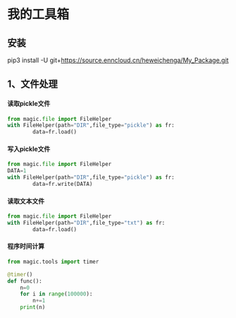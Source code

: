 # 我的工具箱
## 安装

pip3 install -U git+https://source.enncloud.cn/heweichenga/My_Package.git
## 1、文件处理
#### 读取pickle文件
```python
from magic.file import FileHelper
with FileHelper(path="DIR",file_type="pickle") as fr:
        data=fr.load()
```
#### 写入pickle文件
```python
from magic.file import FileHelper
DATA=1
with FileHelper(path="DIR",file_type="pickle") as fr:
        data=fr.write(DATA)
```

#### 读取文本文件
```python
from magic.file import FileHelper
with FileHelper(path="DIR",file_type="txt") as fr:
        data=fr.load()
```

#### 程序时间计算
```python
from magic.tools import timer

@timer()
def func():
    n=0
    for i in range(100000):
        n+=1
    print(n)
```